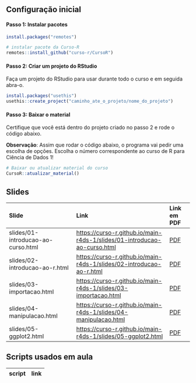
<!-- README.md is generated from README.Rmd. Please edit that file -->

## Configuração inicial

#### Passo 1: Instalar pacotes

``` r
install.packages("remotes")

# instalar pacote da Curso-R
remotes::install_github("curso-r/CursoR")
```

#### Passo 2: Criar um projeto do RStudio

Faça um projeto do RStudio para usar durante todo o curso e em seguida
abra-o.

``` r
install.packages("usethis")
usethis::create_project("caminho_ate_o_projeto/nome_do_projeto")
```

#### Passo 3: Baixar o material

Certifique que você está dentro do projeto criado no passo 2 e rode o
código abaixo.

**Observação**: Assim que rodar o código abaixo, o programa vai pedir
uma escolha de opções. Escolha o número correspondente ao curso de R
para Ciência de Dados 1\!

``` r
# Baixar ou atualizar material do curso
CursoR::atualizar_material()
```

## Slides

| Slide                              | Link                                                                       | Link em PDF                                                                                 |
| :--------------------------------- | :------------------------------------------------------------------------- | :------------------------------------------------------------------------------------------ |
| slides/01-introducao-ao-curso.html | <https://curso-r.github.io/main-r4ds-1/slides/01-introducao-ao-curso.html> | <a href='https://curso-r.github.io/main-r4ds-1/slides/01-introducao-ao-curso.pdf'> PDF </a> |
| slides/02-introducao-ao-r.html     | <https://curso-r.github.io/main-r4ds-1/slides/02-introducao-ao-r.html>     | <a href='https://curso-r.github.io/main-r4ds-1/slides/02-introducao-ao-r.pdf'> PDF </a>     |
| slides/03-importacao.html          | <https://curso-r.github.io/main-r4ds-1/slides/03-importacao.html>          | <a href='https://curso-r.github.io/main-r4ds-1/slides/03-importacao.pdf'> PDF </a>          |
| slides/04-manipulacao.html         | <https://curso-r.github.io/main-r4ds-1/slides/04-manipulacao.html>         | <a href='https://curso-r.github.io/main-r4ds-1/slides/04-manipulacao.pdf'> PDF </a>         |
| slides/05-ggplot2.html             | <https://curso-r.github.io/main-r4ds-1/slides/05-ggplot2.html>             | <a href='https://curso-r.github.io/main-r4ds-1/slides/05-ggplot2.pdf'> PDF </a>             |

## Scripts usados em aula

| script | link |
| :----- | :--- |
